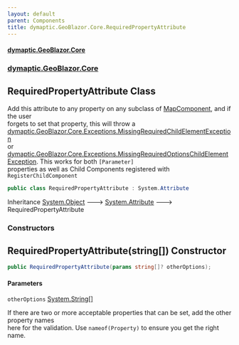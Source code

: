 ```yaml
---
layout: default
parent: Components
title: dymaptic.GeoBlazor.Core.RequiredPropertyAttribute
---
```

#### [dymaptic.GeoBlazor.Core](index.html 'index')
### [dymaptic.GeoBlazor.Core](index.html#dymaptic.GeoBlazor.Core 'dymaptic.GeoBlazor.Core')

## RequiredPropertyAttribute Class

Add this attribute to any property on any subclass of [MapComponent](dymaptic.GeoBlazor.Core.Components.MapComponent.html 'dymaptic.GeoBlazor.Core.Components.MapComponent'), and if the user  
forgets to set that property, this will throw a [dymaptic.GeoBlazor.Core.Exceptions.MissingRequiredChildElementException](https://docs.microsoft.com/en-us/dotnet/api/dymaptic.GeoBlazor.Core.Exceptions.MissingRequiredChildElementException 'dymaptic.GeoBlazor.Core.Exceptions.MissingRequiredChildElementException')  
or [dymaptic.GeoBlazor.Core.Exceptions.MissingRequiredOptionsChildElementException](https://docs.microsoft.com/en-us/dotnet/api/dymaptic.GeoBlazor.Core.Exceptions.MissingRequiredOptionsChildElementException 'dymaptic.GeoBlazor.Core.Exceptions.MissingRequiredOptionsChildElementException'). This works for both `[Parameter]`  
properties as well as Child Components registered with `RegisterChildComponent`

```csharp
public class RequiredPropertyAttribute : System.Attribute
```

Inheritance [System.Object](https://docs.microsoft.com/en-us/dotnet/api/System.Object 'System.Object') &#129106; [System.Attribute](https://docs.microsoft.com/en-us/dotnet/api/System.Attribute 'System.Attribute') &#129106; RequiredPropertyAttribute
### Constructors

<a name='dymaptic.GeoBlazor.Core.RequiredPropertyAttribute.RequiredPropertyAttribute(string[])'></a>

## RequiredPropertyAttribute(string[]) Constructor

```csharp
public RequiredPropertyAttribute(params string[]? otherOptions);
```
#### Parameters

<a name='dymaptic.GeoBlazor.Core.RequiredPropertyAttribute.RequiredPropertyAttribute(string[]).otherOptions'></a>

`otherOptions` [System.String](https://docs.microsoft.com/en-us/dotnet/api/System.String 'System.String')[[]](https://docs.microsoft.com/en-us/dotnet/api/System.Array 'System.Array')

If there are two or more acceptable properties that can be set, add the other property names  
here for the validation. Use `nameof(Property)` to ensure you get the right name.
